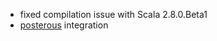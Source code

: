 * fixed compilation issue with Scala 2.8.0.Beta1
* [posterous][1] integration

[1]: http://github.com/n8han/posterous-sbt